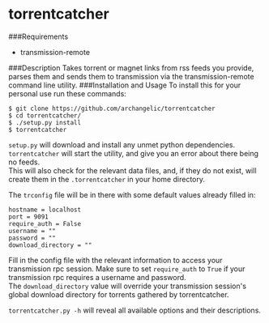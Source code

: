 torrentcatcher
===========
###Requirements
* transmission-remote

###Description
Takes torrent or magnet links from rss feeds you provide, parses them and sends them to transmission via the transmission-remote command line utility.
###Installation and Usage
To install this for your personal use run these commands:
```
$ git clone https://github.com/archangelic/torrentcatcher
$ cd torrentcatcher/
$ ./setup.py install
$ torrentcatcher
```
`setup.py` will download and install any unmet python dependencies.  
`torrentcatcher` will start the utility, and give you an error about there being no feeds.  
This will also check for the relevant data files, and, if they do not exist, will create them in the `.torrentcatcher` in your home directory.  

The `trconfig` file will be in there with some default values already filled in:
```
hostname = localhost
port = 9091
require_auth = False
username = ""
password = ""
download_directory = ""
```
Fill in the config file with the relevant information to access your transmission rpc session. Make sure to set `require_auth` to `True` if your transmission rpc requires a username and password.  
The `download_directory` value will override your transmission session's global download directory for torrents gathered by torrentcatcher.

`torrentcatcher.py -h` will reveal all available options and their descriptions.
